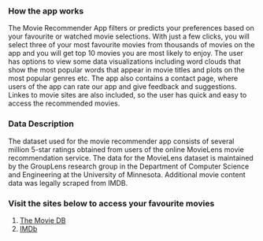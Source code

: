  ### How the app works
 
 The Movie Recommender App filters or predicts your preferences based on your favourite or watched movie selections. With just a few clicks, you will select three of your most favourite movies from thousands of movies on the app and you will get top 10 movies you are most likely to enjoy.
 The user has options to view some data visualizations including word clouds that show the most popular words that appear in movie titles and plots on the most popular genres etc.
 The app also contains a contact page, where users of the app can rate our app and give feedback and suggestions. Linkes to movie sites are also included, so the user has quick and easy to access the recommended movies.
 
 ### Data Description 
 
 The dataset used for the movie recommender app consists of several million 5-star ratings obtained from users of the online MovieLens movie recommendation service. 
 The data for the MovieLens dataset is maintained by the GroupLens research group in the Department of Computer Science and Engineering at the University of Minnesota. 
 Additional movie content data was legally scraped from IMDB.
 
 ### Visit the sites below to access your favourite movies
 
 1. [The Movie DB](https://www.themoviedb.org/)
 2. [IMDb](https://www.imdb.com/)